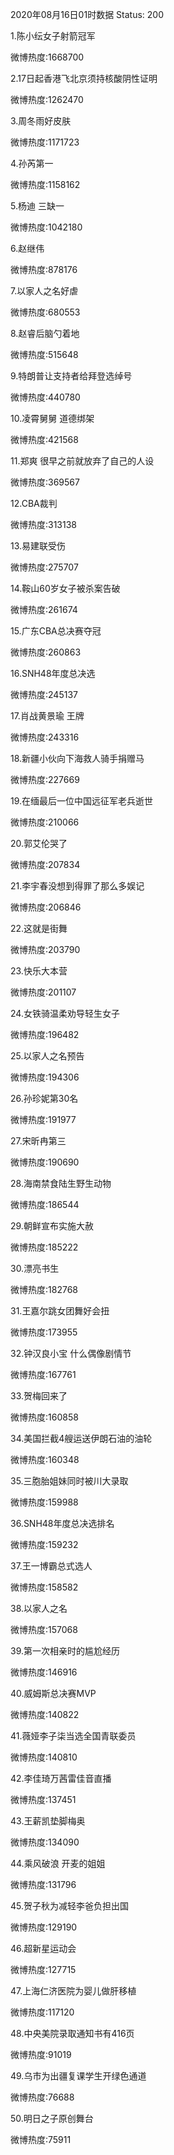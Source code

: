 2020年08月16日01时数据
Status: 200

1.陈小纭女子射箭冠军

微博热度:1668700

2.17日起香港飞北京须持核酸阴性证明

微博热度:1262470

3.周冬雨好皮肤

微博热度:1171723

4.孙芮第一

微博热度:1158162

5.杨迪 三缺一

微博热度:1042180

6.赵继伟

微博热度:878176

7.以家人之名好虐

微博热度:680553

8.赵睿后脑勺着地

微博热度:515648

9.特朗普让支持者给拜登选绰号

微博热度:440780

10.凌霄舅舅 道德绑架

微博热度:421568

11.郑爽 很早之前就放弃了自己的人设

微博热度:369567

12.CBA裁判

微博热度:313138

13.易建联受伤

微博热度:275707

14.鞍山60岁女子被杀案告破

微博热度:261674

15.广东CBA总决赛夺冠

微博热度:260863

16.SNH48年度总决选

微博热度:245137

17.肖战黄景瑜 王牌

微博热度:243316

18.新疆小伙向下海救人骑手捐赠马

微博热度:227669

19.在缅最后一位中国远征军老兵逝世

微博热度:210066

20.郭艾伦哭了

微博热度:207834

21.李宇春没想到得罪了那么多娱记

微博热度:206846

22.这就是街舞

微博热度:203790

23.快乐大本营

微博热度:201107

24.女铁骑温柔劝导轻生女子

微博热度:196482

25.以家人之名预告

微博热度:194306

26.孙珍妮第30名

微博热度:191977

27.宋昕冉第三

微博热度:190690

28.海南禁食陆生野生动物

微博热度:186544

29.朝鲜宣布实施大赦

微博热度:185222

30.漂亮书生

微博热度:182768

31.王嘉尔跳女团舞好会扭

微博热度:173955

32.钟汉良小宝 什么偶像剧情节

微博热度:167761

33.贺梅回来了

微博热度:160858

34.美国拦截4艘运送伊朗石油的油轮

微博热度:160348

35.三胞胎姐妹同时被川大录取

微博热度:159988

36.SNH48年度总决选排名

微博热度:159232

37.王一博霸总式选人

微博热度:158582

38.以家人之名

微博热度:157068

39.第一次相亲时的尴尬经历

微博热度:146916

40.威姆斯总决赛MVP

微博热度:140822

41.薇娅李子柒当选全国青联委员

微博热度:140810

42.李佳琦万茜雷佳音直播

微博热度:137451

43.王薪凯垫脚梅奥

微博热度:134090

44.乘风破浪 开麦的姐姐

微博热度:131796

45.贺子秋为减轻李爸负担出国

微博热度:129190

46.超新星运动会

微博热度:127715

47.上海仁济医院为婴儿做肝移植

微博热度:117120

48.中央美院录取通知书有416页

微博热度:91019

49.乌市为出疆复课学生开绿色通道

微博热度:76688

50.明日之子原创舞台

微博热度:75911

